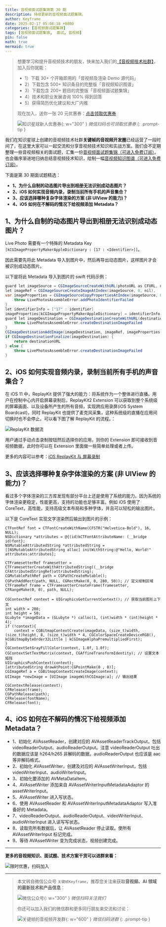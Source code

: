 ```yaml
---
title: 音视频面试题集锦第 30 期
description: 持续更新的音视频面试题集锦。
author: Keyframe
date: 2025-02-17 05:08:18 +0800
categories: [音视频面试题集锦]
tags: [音视频面试题集锦,  面试, 音视频]
pin: false
math: true
mermaid: true
---
```


>想要学习和提升音视频技术的朋友，快来加入我们的<a href="https://t.zsxq.com/jRprT" target="_blank" rel="noopener noreferrer">【音视频技术社群】</a>，加入后你就能：
>
>- 1）下载 30+ 个开箱即用的「音视频及渲染 Demo 源代码」
>- 2）下载包含 500+ 知识条目的完整版「音视频知识图谱」
>- 3）下载包含 200+ 题目的完整版「音视频面试题集锦」
>- 4）技术和职业发展咨询 100% 得到回答
>- 5）获得简历优化建议和大厂内推
>  
>现在加入，送你一张 20 元优惠券：<a href="https://t.zsxq.com/jRprT" target="_blank" rel="noopener noreferrer">点击领取优惠券</a>
>
>![知识星球新人优惠券](assets/img/keyframe-zsxq-coupon.png){: w="300" }
>_微信扫码也可领取优惠券_
{: .prompt-tip }


我们在知识星球上创建的音视频技术社群**关键帧的音视频开发圈**已经运营了一段时间了，在这里大家可以一起交流和分享音视频技术知识和实战方案。我们会不定期整理一些音视频相关的面试题，汇集一份[音视频面试题集锦（可进入免费订阅）](https://mp.weixin.qq.com/mp/appmsgalbum?__biz=MjM5MTkxOTQyMQ==&action=getalbum&album_id=2380776196751425539#wechat_redirect)。也会循序渐进地归纳总结音视频技术知识，绘制一幅[音视频知识图谱（可进入免费订阅）](https://mp.weixin.qq.com/mp/appmsgalbum?__biz=MjM5MTkxOTQyMQ==&action=getalbum&album_id=2349658423078092802#wechat_redirect)。


下面是第 30 期面试题精选：


- **1、为什么自制的动态图片导出到相册无法识别成动态图片？**
- **2、iOS 如何实现音频内录，录制当前所有手机的声音集合？**
- **3、应该选择哪种复杂字体渲染的方案 (非 UIView 的能力)？**
- **4、iOS 如何在不解码的情况下给视频添加 Metadata？**



## 1、为什么自制的动态图片导出到相册无法识别成动态图片？

Live Photo 需要有一个特殊的 Metadata Key `[kCGImagePropertyMakerAppleDictionary : [17 : <Identifier>]]`。

因此需要先将此 Metadata 导入到图片中，然后再导出动态图片，这样图片才会被识别成动态图片。

以下是将此 Metadata 导入到图片的 swift 代码示例：

```java
guard let imageSource = CGImageSourceCreateWithURL(photoURL as CFURL, nil),
let imageRef = CGImageSourceCreateImageAtIndex(imageSource, 0, nil),
var imageProperties = CGImageSourceCopyPropertiesAtIndex(imageSource, 0, nil) as? [AnyHashable : Any] else {
    throw LivePhotosAssembleError.addPhotoIdentifierFailed
}
let identifierInfo = ["17" : identifier]
imageProperties[kCGImagePropertyMakerAppleDictionary] = identifierInfo
guard let imageDestination = CGImageDestinationCreateWithURL(destinationURL as CFURL, UTType.jpeg.identifier as CFString, 1, nil) else {
    throw LivePhotosAssembleError.createDestinationImageFailed
}
CGImageDestinationAddImage(imageDestination, imageRef, imageProperties as CFDictionary)
if CGImageDestinationFinalize(imageDestination) {
    return destinationURL
} else {
    throw LivePhotosAssembleError.createDestinationImageFailed
}
```



## 2、iOS 如何实现音频内录，录制当前所有手机的声音集合？

在 iOS 11 中，ReplayKit 提供了强大的能力：将系统作为一个整体进行直播。用户在控制中心内开启屏幕录制后，ReplayKit2 Extension 可以获取到整个系统级的屏幕画面、以及设备所产生的所有音频，实现跨应用录屏(iOS System Boardcast)，同时 ReplayKit 也提供了麦克风采集，这种系统级的直播在应用间切换时也不会停止。可以看下图了解 ReplayKit 的流程。： 

![ReplayKit 数据流](assets/resource/av-interview-qa/ReplayKit.webp)   

用户通过手动点击录制按钮然后选择你的应用，则你的 Extension 即可接收到音视频数据，此时你可以在 Extension 里面做一些简单处理或者上传。

更多的内容可以参考：[iOS ReplayKit 与 屏幕录制](https://segmentfault.com/a/1190000043619243 "iOS ReplayKit 与 屏幕录制")


## 3、应该选择哪种复杂字体渲染的方案 (非 UIView 的能力)？

看过多个字体渲染的三方库发现有部分平台上还是使用了系统的能力。因为系统的字体渲染更稳定，性能更高，支持的功能也足够丰富。例如 iOS 使用了 CoreText，高性能，支持高级文本布局和多种字体，并且可以轻松的输出图片。

以下是 CoreText 实现文字渲染然后输出到图片的示例：

```objc
CTFontRef font = CTFontCreateWithName(CFSTR("Helvetica-Bold"), 16, NULL);
NSDictionary *attributes = @{(id)kCTFontAttributeName: (__bridge id)font};
NSMutableAttributedString *attributedString = [[NSMutableAttributedString alloc] initWithString:@"Hello, World!" attributes:attributes];

CTFramesetterRef framesetter = CTFramesetterCreateWithAttributedString((__bridge CFAttributedStringRef)attributedString);
CGMutablePathRef path = CGPathCreateMutable();
CGPathAddRect(path, NULL, CGRectMake(0, 0, 280, 50)); // 定义绘制区域
CTFrameRef frame = CTFramesetterCreateFrame(framesetter, CFRangeMake(0, 0), path, NULL);

CGContextRef context = UIGraphicsGetCurrentContext(); // 获取当前图形上下文
int width = 280;
int height = 50;
GLubyte *imageData = (GLubyte *) calloc(1, (int)width * (int)height * 4);
if (!context){
    context = CGBitmapContextCreate(imageData, (size_t)width, (size_t)height, 8, (size_t)width * 4, CGColorSpaceCreateDeviceRGB(),  kCGBitmapByteOrder32Little | kCGImageAlphaPremultipliedFirst);
}
CGContextSetGrayFillColor(context, 1.0f, 1.0f);
CGContextSetTextMatrix(context, CGAffineTransformIdentity); // 设置文本矩阵
UIGraphicsPushContext(context);
[attributedString drawAtPoint:CGPointMake(0 , 0)];
CGImageRef a = CGBitmapContextCreateImage(context);
UIImage *newImage = [UIImage imageWithCGImage:a]; // 输出结果

CGContextRelease(context);
CFRelease(frame);
CGPathRelease(path);
CFRelease(fontName);
CFRelease(font);
```


## 4、iOS 如何在不解码的情况下给视频添加 Metadata？


- 1、初始化 AVAssetReader，创建对应的 AVAssetReaderTrackOutput，包括 videoReaderOutput、audioReaderOutput。注意 videoReaderOutput 吐出的数据应该是 h264/h265 非解码的数据，audioReaderOutput 也应该是 aac 等非解码格式。
- 2、初始化 AVAssetWriter，创建及对应的 AVAssetWriterInput，包括 videoWriterInput、audioWriterInput。
- 3、初始化要添加的 AVMetaDataItem。
- 4、AVAssetWriter 添加来自 AVAssetWriterInputMetadataAdaptor 的 assetWriterInput。
- 5、AVAssetWriter 进入写状态。
- 6、使用 AVAssetReader 和 AVAssetWriterInputMetadataAdaptor 写入准备好的 Metadata。
- 7、videoReaderOutput、audioReaderOutput、videoWriterInput、audioWriterInput 进入读写写状态。
- 8、读取完所有数据后，让 AVAssetReader 停止读取。使所有 AVAssetWriterInput 标记完成。
- 9、等待 AVAssetWriter 变为完成状态，视频创建完成。





---

**更多的音视频知识、面试题、技术方案干货可以进群来看：**

![限时优惠，扫码加入](assets/img/keyframe-zsxq.png)





<!-- 




新人报道~顺便向向星球的大佬请教一下，想了解一下目前应该如何增添一个项目，然后也想问一点简历优化的建议，目前有以下主要问题bg是非科班单211硕

（1）项目上：主要是想新添一个项目把webserver 踢掉，找实习的时候做了一个RTSP服务器，整体框架其实都是那一套epoll+socket+线程池，只是多了一点音视频比如rtsp的知识。最近找了很久很久，实在是找不到合适的项目了，之前想做一个视频会议项目，但是好像很难找到，之前也花钱买了某某教育机构的音视频网课，但感觉项目实在是很难评...目前最后就是两个计划，一个是做一个简单kv存储项目主要目的就是换掉webserver，或者说做一个推流器相关的项目，但是我找了很久很久，都没有找到一个感觉可以写到简历的程度的项目...目前找了一个比较水的推流器项目。所以有点纠结，最大的问题在于希望赶上九月的秋招，希望在九月份之前把这个项目找到并完成写到简历上。

（2）简历上：目前可能第一个视频播放器还算是比较熟悉，两个服务器整体框架也还能说的出来，就是细节可能需要再复习一下，主要是实习感觉都有点水，其实虽然多段实习了，但是感觉去实习并没有让我真的去学到什么技术...感觉还是打杂居多，怕面试被问到直接被戳穿了...所以不知道是不是可以优化一下...

（3）复习方面：很纠结不知道优先级怎么安排，因为之前也面过音视频的实习，感觉主要还是C++基础居多，不知道音视频对校招是不是会考察更多业务上的知识，但是音视频业务知识也太广了，后面不知道是不是简历上那些业务知识能不能应付过来？所以不太清楚到底应该平时优先时间花在什么上面...

我目标也只是想在杭州（或江浙沪）找到C++开发，并没有给自己很高预期，希望前辈可以给我一点建议，非常非常感谢。



1）项目和简历

现在这个时间点，如果要继续找音视频方向 C++ 的工作，我觉得可以把播放器和 RTSP 这两个项目再打磨打磨吧。

在音视频 SDK 相关的实际工作中，大家通常会关注：1）解决需求的具体技术方案；2）技术指标的定义、量化、优化。因此，对于项目具体的改进方向，我建议你可以好好想想这几个问题：

- 你的项目是要解决什么需求？
- 你选用什么技术方案、通过怎么的技术架构来实现项目？
- 在项目中你遇到的难点是什么？如何解决？
- 你如何量化定义你在项目中的指标？如何优化指标？取得了什么样的效果？

如果你简历里的项目能把这几点表达清楚，在面试时能讲得好，我觉得就还好。


2）复习

应届毕业生找工作时，面试考察主要包括：1）大学课程相关的计算机基础知识（包括：数据结构与算法、计算机网络、编程语言特性及语法、设计模式、操作系统基础原理、数据库基础等）；2）算法编程题；3）项目开发经验。

所以在基础知识上，可以多注意数据结构与算法、编程语言特性及语法；此外需要多刷刷 leetcode 算法题；后面加分项就是上面说的针对你的项目开发经验做好准备。



3）你还可以看看几个群友求职相关的问题参考参考：

https://t.zsxq.com/lLDl3

https://t.zsxq.com/lKQeI

https://t.zsxq.com/OhyEF

https://t.zsxq.com/0y9sv




---



新人报道 提问🙋：
- 个人情况介绍：

 - 双非本 中等211硕 开学研2，非科班研究方向cv，目前无论文

 - 之前有学过一些音视频基础OpenGL基础ffmpeg等，CPP水平一般，有些遗忘，leetcode 正在刷题中，自己写过Qt和Android平台的视频播放器「快进快退seek重播音量调节等基础功能， rtmp推流正在完善中」

- 问题：

 - 小目标想在寒假暑假找到一些音视频的实习，但感觉项目不够，八股文基础知识等感觉可以自行学习，但在项目方面又些迷茫，不知道做一个什么样的项目不会烂大街，不知道应该去做一个什么样的项目，个人实力不强，想尽可能找一些有开源类似的项目来参考着写，希望能得到您的建议！

 - 对于大方向来说也有些迷茫，感觉形式越来越严峻，自己学历也不高，不知道音视频方向是否可以继续，流媒体呀图像处理呀WebRtc呀不知道该从何入手，不知道应该着重或者先学习什么，对于之后的学习规划很迷茫，希望您能为我未来学习方向提供一些建议！

谢谢！



1）学习开源项目

你有过 Android 平台播放器开发的经验，可以在这个基础上继续摸索一下客户端播放器的项目。很多大厂的播放器项目最初都是基于 ijkplayer（https://github.com/bilibili/ijkplayer） 这个开源播放器项目来做的，所以我建议你可以把这个项目跑起来，然后研究熟悉一下，你可以搜一搜讲解 ijkplayer 源码的文章，对其有个大概的了解，比如这篇：

https://www.jianshu.com/p/daf0a61cc1e0

2）在开源项目的基础上增加指标统计代码，并做优化对照

然后，我建议你可以看看这几篇文章里对于播放器指标的定义和优化方案，来优化一下 ijkplayer 播放器的参数配置和代码，来优化指标，这些优化经验和效果你都可以放到简历里，这个在面试中是能加分的。

- 播放秒开优化：https://mp.weixin.qq.com/s?__biz=MjM5MTkxOTQyMQ==&mid=2257487092&idx=1&sn=8585840d39805b43fb7cab28a66d9d42&chksm=a5d418a692a391b048eb1d07d7d066f21b40bdb2feed8a9bb99367ccef3bad62feacf07628e3&scene=178&cur_album_id=2140155659911233539#rd
- 播放卡顿优化：https://mp.weixin.qq.com/s?__biz=MjM5MTkxOTQyMQ==&mid=2257487093&idx=1&sn=7a81b9ba1e3f192eb8e888b5b3ceeb13&chksm=a5d418a792a391b1735e0eea124856228b170444fa2a17db1dd4a5c06a817151b77e03ad73bf&scene=178&cur_album_id=2140155659911233539#rd

3）大方向上，目前就业形势不太好，只能尽量去做好准备了。应届生找实习或找工作，面试考察主要包括：1）大学课程相关的计算机基础知识（包括：数据结构与算法、计算机网络、编程语言特性及语法、设计模式、操作系统基础原理、数据库基础等）；2）算法编程题；3）项目开发经验。

在基础知识上，可以多注意数据结构与算法、编程语言特性及语法；此外需要多刷刷 leetcode 算法题；后面加分项就是上面说的针对你的项目开发经验做好准备。

然后，就是多投简历、多面试、多总结沉淀，不管什么样的公司、岗位，都去投简历和面试，增加自己的经验，如果能拿到一些 offer，就算不是心仪的公司，你心里也会安稳很多。

4）你还可以看看几个群友求职相关的问题参考参考：

https://t.zsxq.com/LEcMT
https://t.zsxq.com/lLDl3
https://t.zsxq.com/lKQeI
https://t.zsxq.com/OhyEF
https://t.zsxq.com/0y9sv




 -->


---

> 本文转自微信公众号 `关键帧Keyframe`，推荐您关注来获取**音视频、AI 领域的最新技术和产品信息**：
>
>![微信公众号](assets/img/keyframe-mp.jpg){: w="300" }
>_微信扫码关注我们_
>
>你还可以加入我们的微信群和更多同行朋友来交流和讨论：
>
>![关键帧的音视频开发群](assets/img/av-wechat-group.jpg){: w="600" }
>_微信扫码进群_
{: .prompt-tip }

